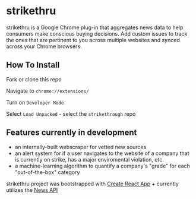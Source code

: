 # strikethru

strikethru is a Google Chrome plug-in that aggregates news data to help consumers make conscious buying decisions. Add custom issues to track the ones that are  pertinent to you across multiple websites and synced across your Chrome browsers.


## How To Install

Fork or clone this repo

Navigate to `chrome://extensions/`

Turn on `Developer Mode`

Select `Load Unpacked` - select the `strikethrough` repo

## Features currently in development

- an internally-built webscraper for vetted new sources
- an alert system for if a user navigates to the website of a company that is currently on strike, has a major enviromental violation, etc.
- a machine-learning algorithm to quantify a company's "grade" for each "out-of-the-box" category

strikethru project was bootstrapped with [Create React App](https://github.com/facebook/create-react-app) + currently utilizes the [News API](https://newsapi.org/)
